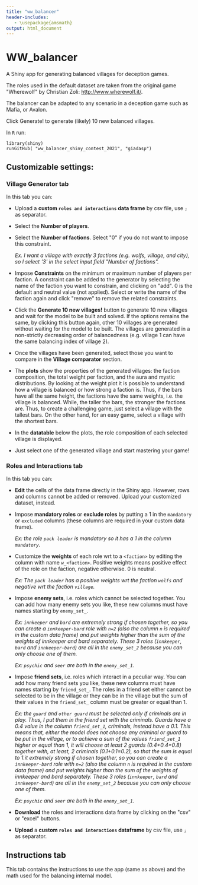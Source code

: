 ```yaml
---
title: "ww_balancer"
header-includes:
   - \usepackage{amsmath}
output: html_document
---
```


# WW_balancer

A Shiny app for generating balanced villages for deception games.

The roles used in the default dataset are taken from the original game
"Wherewolf" by Christian Zoli: <http://www.wherewolf.it/>.

The balancer can be adapted to any scenario in a deception game such as
Mafia, or Avalon.

Click Generate! to generate (likely) 10 new balanced villages.

In `R` run:

```
library(shiny)
runGitHub( "ww_balancer_shiny_contest_2021", "giadasp")
```

## Customizable settings:

### Village Generator tab

In this tab you can:

-   Upload a **custom `roles and interactions` data frame** by csv file,
use `;` as separator.
-   Select the **Number of players**.
-   Select the **Number of factions**. Select "0" if you do not want to impose this constraint.

    *Ex. I want a village with exactly 3 factions (e.g. wolfs, village, and city), so I select '3' in the select input field "Number of factions".*
-   Impose **Constraints** on the minimum or maximum number of players
per faction. A constraint can be added to the generator by selecting
the name of the faction you want to constrain, and clicking on
"add". 0 is the default and neutral value (not applied). Select or
write the name of the faction again and click "remove" to remove the
related constraints.

-   Click the **Generate 10 new villages!** button to generate 10 new villages
and wait for the model to be built and solved. If the options remains the same,
by clicking this button again, other 10 villages are generated without waiting for
the model to be built. The villages are generated in a non-strictly decreasing 
order of balancedness (e.g. village 1 can have the same balancing index of village 2).

-   Once the villages have been generated, select those you want to compare in the
**Village comparator** section.

-   The **plots** show the properties of the generated villages: the 
faction composition, the total weight per faction, and the aura and mystic
distributions. By looking at the weight plot it is possible to understand how 
a village is balanced or how strong a faction is. Thus, if the bars have all the 
same height, the factions have the same weights, i.e. the village is balanced.
While, the taller the bars, the stronger the factions are.
Thus, to create a challenging game, just select a village with the tallest bars.
On the other hand, for an easy game, select a village with the shortest bars.

-   In the **datatable** below the plots, the role composition of each selected village
is displayed. 

-   Just select one of the generated village and start mastering your game!


### Roles and Interactions tab

In this tab you can:

-   **Edit** the cells of the data frame directly in the Shiny app.
However, rows and columns cannot be added or removed.
Upload your customized dataset, instead.

-   Impose **mandatory roles** or **exclude roles** by putting a 1 in
the `mandatory` or `excluded` columns (these columns are required in
your custom data frame).

    *Ex: the role `pack leader` is mandatory so it has a 1 in the column
`mandatory`.*

-   Customize the **weights** of each role wrt to a `<faction>` by
editing the column with name `w_<faction>`. Positive weights means
positive effect of the role on the faction, negative otherwise. 0 is
neutral.

    *Ex: The `pack leader` has a positive weights wrt the faction
`wolfs` and negative wrt the faction `village`.*

-   Impose **enemy sets**, i.e. roles which cannot be selected together.
You can add how many enemy sets you like, these new columns must
have names starting by `enemy_set_`.

    *Ex: `innkeeper` and `bard` are extremely strong if chosen together,
so you can create a `innkeeper-bard` role with `n=2` (also the
column `n` is required in the custom data frame) and put weights
higher than the sum of the weights of innkeeper and bard separately.
These 3 roles (`innkeeper`, `bard` and `innkeeper-bard`) are all in
the `enemy_set_2` because you can only choose one of them.*

    *Ex: `psychic` and `seer` are both in the `enemy_set_1`.*
    
-   Impose **friend sets**, i.e. roles which interact in a peculiar way.
You can add how many friend sets you like, these new columns must
have names starting by `friend_set_`. The roles in a friend set either cannot be 
selected to be in the village or they can be in the village but the sum of their
values in the `friend_set_` column must be greater or equal than 1.

    *Ex: the `guard` and `other guard` must be selected only if criminals are in
    play. Thus, I put them in the friend set with the criminals. Guards have a 0.4
    value in the column `friend_set_1`, criminals, instead have a 0.1.
    This means that, either the model does not choose any criminal or guard to
    be put in the village, or to achieve a sum of the values `friend_set_1` higher
    or equal than 1, it will choose at least 2 guards (0.4+0.4=0.8) together with,
    at least, 2 criminals (0.1+0.1=0.2), so that the sum is equal to 1.it extremely strong if chosen together,
so you can create a `innkeeper-bard` role with `n=2` (also the
column `n` is required in the custom data frame) and put weights
higher than the sum of the weights of innkeeper and bard separately.
These 3 roles (`innkeeper`, `bard` and `innkeeper-bard`) are all in
the `enemy_set_2` because you can only choose one of them.*

    *Ex: `psychic` and `seer` are both in the `enemy_set_1`.*


-   **Download** the roles and interactions data frame by clicking on
the "csv" or "excel" buttons.

-   **Upload** a **custom `roles and interactions` dataframe** by csv file, use `;` as separator.

## Instructions tab

This tab contains the instructions to use the app (same as above) and the math used for the balancing internal model.